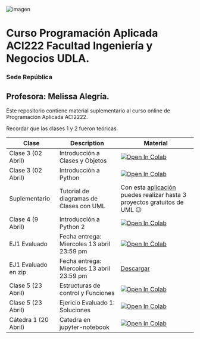  
![imagen](https://user-images.githubusercontent.com/8738096/161391140-fffc587b-935e-4418-bb73-ca9645b1bf05.png)
# Curso Programación Aplicada ACI222 Facultad Ingeniería y Negocios UDLA. 
### Sede República

## Profesora: Melissa Alegría. 

Este repositorio contiene material suplementario al curso online de Programación Aplicada ACI2222.

Recordar que las clases 1 y 2 fueron teóricas.



| Clase         | Description                           | Material                                                  |
|---------------|-------------------------------------------------------------------------|-------------------------------------------------------|
| Clase 3 (02 Abril) |  Introducción a Clases y Objetos | [![Open In Colab](https://colab.research.google.com/assets/colab-badge.svg)](https://colab.research.google.com/github/malegria01/ACI222/blob/main/jupyter-notebook/Clase3-IntroduccionClasesObjetos.ipynb) |
| Clase 3 (02 Abril) |  Introducción a Python | [![Open In Colab](https://colab.research.google.com/assets/colab-badge.svg)](https://colab.research.google.com/github/malegria01/ACI222/blob/main/jupyter-notebook/Clase3-IntroduccionPython1_ok.ipynb) |
|Suplementario| Tutorial de diagramas de Clases con UML | Con esta [aplicación](https://www.lucidchart.com/pages/es/tutorial-de-diagrama-de-clases-uml) puedes realizar hasta 3 proyectos gratuitos de UML :wink: |
| Clase 4 (9 Abril) | Introducción a Python 2 | [![Open In Colab](https://colab.research.google.com/assets/colab-badge.svg)](https://colab.research.google.com/github/malegria01/ACI222/blob/main/jupyter-notebook/Clase4-IntroduccionPython2.ipynb)  |
| EJ1 Evaluado | Fecha entrega: Miercoles 13 abril 23:59 pm| [![Open In Colab](https://colab.research.google.com/assets/colab-badge.svg)](https://colab.research.google.com/github/malegria01/ACI222/blob/main/jupyter-notebook/EJ1_Evaluado-Republica.ipynb)  |
| EJ1 Evaluado  en zip | Fecha entrega: Miercoles 13 abril 23:59 pm |  [Descargar](https://github.com/malegria01/ACI222/blob/main/jupyter-notebook/EJ1_Evaluado-Republica.ipynb.zip)|
| Clase 5 (23 Abril) | Estructuras de control y Funciones | [![Open In Colab](https://colab.research.google.com/assets/colab-badge.svg)](https://colab.research.google.com/github//malegria01/ACI222/blob/main/jupyter-notebook/Clase5_23Abril.ipynb)  |
| Clase 5 (23 Abril) | Ejericio Evaluado 1: Soluciones | [![Open In Colab](https://colab.research.google.com/assets/colab-badge.svg)](https://colab.research.google.com/github//malegria01/ACI222/blob/main/jupyter-notebook/EJ1_Evaluado_soluciones-Republica.ipynb) |
| Cátedra 1 (20 Abril) | Catedra en jupyter-notebook | [![Open In Colab](https://colab.research.google.com/assets/colab-badge.svg)](https://colab.research.google.com/github//malegria01/ACI222/blob/main/jupyter-notebook/Catedra1.ipynb)  |


